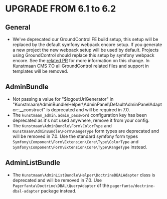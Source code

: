 UPGRADE FROM 6.1 to 6.2
========================

General
-------

- We've deprecated our GroundControl FE build setup, this setup will be replaced by the default symfony webpack encore setup. 
  If you generate a new project the new webpack setup will be used by default. Projects using GroundControl should replace this 
  setup by symfony webpack encore. See the [related PR](https://github.com/Kunstmaan/KunstmaanBundlesCMS/pull/2981) for more information on this change.
  In Kunstmaan CMS 7.O all GroundControl related files and support in templates will be removed.

AdminBundle
-----------

* Not passing a value for "$logoutUrlGenerator" in "Kunstmaan\AdminBundle\Helper\AdminPanel\DefaultAdminPanelAdaptor::__construct" is deprecated and will be required in 7.0.
* The `kunstmaan_admin.admin_password` configuration key has been deprecated as it's not used anywhere, remove it from your config.
* The `Kunstmaan\AdminBundle\Form\ColorType` and `Kunstmaan\AdminBundle\Form\RangeType` form types are deprecated and will be removed in 7.0.
  Use the standard symfony form types `Symfony\Component\Form\Extension\Core\Type\ColorType` and `Symfony\Component\Form\Extension\Core\Type\RangeType` instead.

AdminListBundle
-----------

* The `Kunstmaan\AdminListBundle\Helper\DoctrineDBALAdapter` class is deprecated and will be removed in 7.0. Use `Pagerfanta\Doctrine\DBAL\QueryAdapter` of the `pagerfanta/doctrine-dbal-adapter` package instead.

